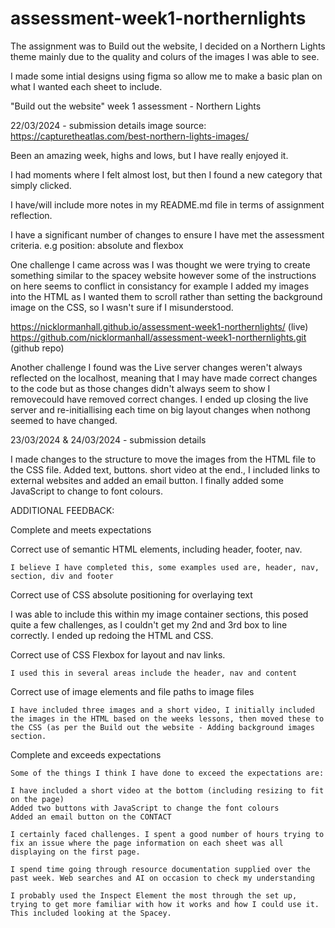 # assessment-week1-northernlights

The assignment was to Build out the website, I decided on a Northern Lights theme mainly due to the quality and colurs of the images I was able to see.

I made some intial designs using figma so allow me to make a basic plan on what I wanted each sheet to include.

"Build out the website" week 1 assessment - Northern Lights

22/03/2024 - submission details
image source: https://capturetheatlas.com/best-northern-lights-images/

Been an amazing week, highs and lows, but I have really enjoyed it.

I had moments where I felt almost lost, but then I found a new category that simply clicked.

I have/will include more notes in my README.md file in terms of assignment reflection.

I have a significant number of changes to ensure I have met the assessment criteria. e.g position: absolute and flexbox

One challenge I came across was I was thought we were trying to create something similar to the spacey website however some of the instructions on here seems to conflict in consistancy for example I added my images into the HTML as I wanted them to scroll rather than setting the background image on the CSS, so I wasn't sure if I misunderstood.

https://nicklormanhall.github.io/assessment-week1-northernlights/ (live)
https://github.com/nicklormanhall/assessment-week1-northernlights.git (github repo)

Another challenge I found was the Live server changes weren't always reflected on the localhost, meaning that I may have made correct changes to the code but as those changes didn't always seem to show I removecould have removed correct changes. I ended up closing the live server and re-initiallising each time on big layout changes when nothong seemed to have changed.

23/03/2024 & 24/03/2024 - submission details

I made changes to the structure to move the images from the HTML file to the CSS file. Added text, buttons. short video at the end., I included links to external websites and added an email button. I finally added some JavaScript to change to font colours.

ADDITIONAL FEEDBACK:

Complete and meets expectations

Correct use of semantic HTML elements, including header, footer, nav.

    I believe I have completed this, some examples used are, header, nav, section, div and footer

Correct use of CSS absolute positioning for overlaying text

I was able to include this within my image container sections, this posed quite a few challenges, as I couldn't get my 2nd and 3rd box to line correctly. I ended up redoing the HTML and CSS.

Correct use of CSS Flexbox for layout and nav links.

    I used this in several areas include the header, nav and content

Correct use of image elements and file paths to image files

    I have included three images and a short video, I initially included the images in the HTML based on the weeks lessons, then moved these to the CSS (as per the Build out the website - Adding background images section.

Complete and exceeds expectations

    Some of the things I think I have done to exceed the expectations are:

    I have included a short video at the bottom (including resizing to fit on the page)
    Added two buttons with JavaScript to change the font colours
    Added an email button on the CONTACT

    I certainly faced challenges. I spent a good number of hours trying to fix an issue where the page information on each sheet was all displaying on the first page.

    I spend time going through resource documentation supplied over the past week. Web searches and AI on occasion to check my understanding

    I probably used the Inspect Element the most through the set up, trying to get more familiar with how it works and how I could use it. This included looking at the Spacey.
